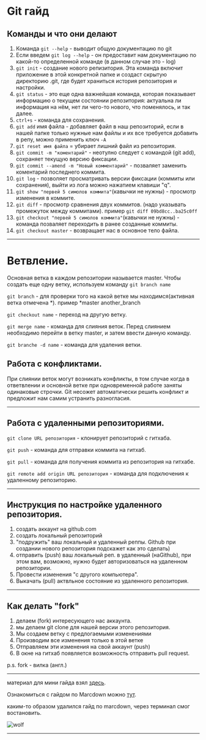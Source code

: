# Git гайд
## Команды и что они делают
1. Команда `git --help` - выводит общую документацию по git
2. Если введем `git log --help` - он предоставит нам документацию по какой-то определенной команде (в данном случае это - log)
3. `git init`  - создание нового репизитория. Эта команда включит приложение в этой конкретной папке и создаст скрытую директорию .git, где будет храниться история репозитория и настройки.
4. `git status`  - это еще одна важнейшая команда, которая показывает информацию о текущем состоянии репозитория: актуальна ли информация на нём, нет ли чего-то нового, что поменялось, и так далее.
5. `ctrl+s`  - команда для сохранения.
6. `git add`  имя файла - добавляет файл в наш репозиторий, если в нашей папке только нужные нам файлы и их все требуется добавить в репу, можно применить ключ `-A`
7. `git reset имя файла` = убирает лишний файл из репозитория.
8. `git commit -m "коментарий"`  - неотулно следует с командой (git add), сохраняет текущую версию фиксации.
9. `git commit --amend -m "Новый комментарий"` - позваляет заменить коментарий последнего коммита.
10. `git log`  - позволяет просматривать версии фиксации (коммиты или сохранения), выйти из лога можно нажатием клавиши "q".
11. `git show "первей 5 симолов коммита"`(кавычки не нужны) - просмотр изменения в коммите.
12. `git diff` - просмотр сравнения двух коммитов. (надо указывать промежуток между коммитами). 
пример `git diff 09bd8cc..ba25c0ff`
13. `git checkout "первей 5 симолов коммита"`(кавычки не нужны)  - команда позваляет переходить в ранее созданные коммиты.
14. `git checkout master`  - возвращает нас в основное тело файла.
***

# Ветвление.
Основная ветка в каждом репозитории называется master. Чтобы создать еще одну ветку, используем команду `git branch name`

`git branch` - для проверки того на какой ветке мы находимся(активная ветка отмечена *). пример
    *master
     another_branch

`git checkout name` - переход на другую ветку.

`git merge name` - команда для слияния веток. Перед слиянием необходимо перейти в ветку master, и затем ввести данную команду.

`git branche -d name` - команда для удаления ветки.

## Работа с конфликтами.
При слиянии веток могут возникать конфликты, в том случае когда в ответвлении и основной ветке при одновременной работе заняты одинаковые строчки. Git несожет автоматически решить конфликт и предложит нам самим устранить разногласия. 
***
## Работа с удаленными репозиториями.

`git clone URL репозитория` - клонирует репозиторий с гитхаба.

`git push` - команда для отправки коммита на гитхаб.

`git pull` - команда для получения коммита из репозитория на гитхабе.

`git remote add origin URL репозитория` - команда для подключения к удаленному репозиторию.
***
## Инструкция по настройке удаленного репозитория.

1. создать аккаунт на github.com
2. создать локальный репозиторий
3. "подружить" ваш локальный и удаленный реппы. Github при создании нового репозитория подскажет как это сделать)
4. отправить (push) ваш локальный реп. в удаленный (наGithub), при этом вам, возможно, нужно будет авторизоваться на удаленном репозитории.
5. Провести изменения "с другого компьютера".
6. Выкачать (pull) актвльное состояние из удаленного репозитория.
***
## Как делать "fork"

1. делаем (fork) интересующего нас аккаунта.
2. мы делаем git clone для нашей версии этого репозитория.
3. Мы создаем ветку с предлогаемыми изменениями
4. Производим все изменения только в этой ветке
5. Отправляем эти изменения на свой аккаунт (push)
6. В окне на гитхаб появляется возможность отправить pull request.

p.s. fork - вилка (англ.)
***
материал для мини гайда взял [здесь].

Ознакомиться с гайдом по Marcdown можно [тут].


[тут]: Home_work.md

[здесь]: https://proglib.io/p/git-for-half-an-hour

каким-то образом удалился гайд по marcdown, через терминал смог востановить.

![wolf]

[wolf]:wolf.jpg

***
